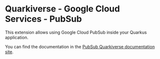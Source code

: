 # Quarkiverse - Google Cloud Services - PubSub

This extension allows using Google Cloud PubSub inside your Quarkus application.

You can find the documentation in the [PubSub Quarkiverse documentation site](https://quarkiverse.github.io/quarkiverse-docs/quarkus-google-cloud-services/main/pubsub.html).
